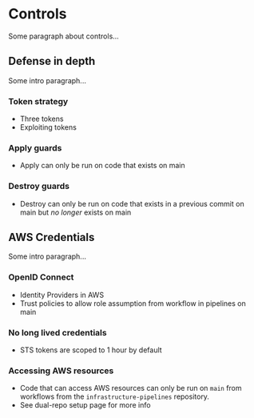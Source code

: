 # Controls

Some paragraph about controls...

## Defense in depth

Some intro paragraph...

### Token strategy

- Three tokens
- Exploiting tokens

### Apply guards

- Apply can only be run on code that exists on main

### Destroy guards

- Destroy can only be run on code that exists in a previous commit on main but _no longer_ exists on main

## AWS Credentials

Some intro paragraph...

### OpenID Connect

- Identity Providers in AWS
- Trust policies to allow role assumption from workflow in pipelines on main

### No long lived credentials

- STS tokens are scoped to 1 hour by default

### Accessing AWS resources

- Code that can access AWS resources can only be run on `main` from workflows from the `infrastructure-pipelines` repository.
- See dual-repo setup page for more info


<!-- ##DOCS-SOURCER-START
{
  "sourcePlugin": "local-copier",
  "hash": "0d5915a45675ff3e431a0a6a7f52daca"
}
##DOCS-SOURCER-END -->
